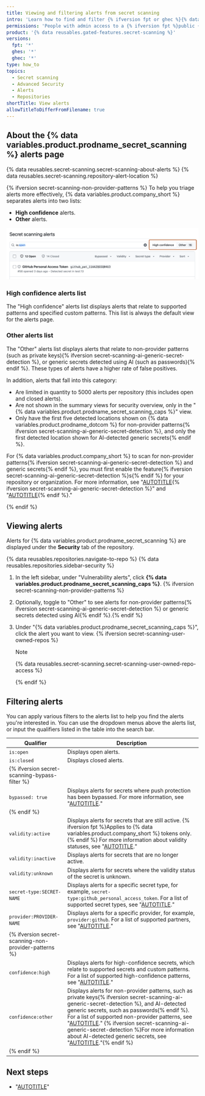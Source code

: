 ```yaml
---
title: Viewing and filtering alerts from secret scanning
intro: 'Learn how to find and filter {% ifversion fpt or ghec %}{% data variables.secret-scanning.user_alerts %}{% else %}{% data variables.secret-scanning.user_alerts %} alerts{% endif %} for your repository.'
permissions: 'People with admin access to a {% ifversion fpt %}public {% endif %}repository can view {% data variables.secret-scanning.user_alerts_caps %} for the repository.'
product: '{% data reusables.gated-features.secret-scanning %}'
versions:
  fpt: '*'
  ghes: '*'
  ghec: '*'
type: how_to
topics:
  - Secret scanning
  - Advanced Security
  - Alerts
  - Repositories
shortTitle: View alerts
allowTitleToDifferFromFilename: true
---
```


## About the {% data variables.product.prodname_secret_scanning %} alerts page

{% data reusables.secret-scanning.secret-scanning-about-alerts %} {% data reusables.secret-scanning.repository-alert-location %}

{% ifversion secret-scanning-non-provider-patterns %}
To help you triage alerts more effectively, {% data variables.product.company_short %} separates alerts into two lists:
* **High confidence** alerts.
* **Other** alerts.

![Screenshot of the {% data variables.product.prodname_secret_scanning %} alert view. The button to toggle between "High confidence" and "Other" alerts is highlighted with an orange outline.](/assets/images/help/security/secret-scanning-high-confidence-alert-view.png)

### High confidence alerts list

The "High confidence" alerts list displays alerts that relate to supported patterns and specified custom patterns. This list is always the default view for the alerts page.

### Other alerts list

The "Other" alerts list displays alerts that relate to non-provider patterns (such as private keys){% ifversion secret-scanning-ai-generic-secret-detection %}, or generic secrets detected using AI (such as passwords){% endif %}. These types of alerts have a higher rate of false positives.

In addition, alerts that fall into this category:
* Are limited in quantity to 5000 alerts per repository (this includes open and closed alerts).
* Are not shown in the summary views for security overview, only in the "{% data variables.product.prodname_secret_scanning_caps %}" view.
* Only have the first five detected locations shown on {% data variables.product.prodname_dotcom %} for non-provider patterns{% ifversion secret-scanning-ai-generic-secret-detection %}, and only the first detected location shown for AI-detected generic secrets{% endif %}.

For {% data variables.product.company_short %} to scan for non-provider patterns{% ifversion secret-scanning-ai-generic-secret-detection %} and generic secrets{% endif %}, you must first enable the feature{% ifversion secret-scanning-ai-generic-secret-detection %}s{% endif %} for your repository or organization. For more information, see "[AUTOTITLE](/code-security/secret-scanning/using-advanced-secret-scanning-and-push-protection-features/non-provider-patterns/enabling-secret-scanning-for-non-provider-patterns){% ifversion secret-scanning-ai-generic-secret-detection %}" and "[AUTOTITLE](/code-security/secret-scanning/using-advanced-secret-scanning-and-push-protection-features/generic-secret-detection/enabling-ai-powered-generic-secret-detection){% endif %}."

{% endif %}

## Viewing alerts

Alerts for {% data variables.product.prodname_secret_scanning %} are displayed under the **Security** tab of the repository.

{% data reusables.repositories.navigate-to-repo %}
{% data reusables.repositories.sidebar-security %}
1. In the left sidebar, under "Vulnerability alerts", click **{% data variables.product.prodname_secret_scanning_caps %}**. {% ifversion secret-scanning-non-provider-patterns %}
1. Optionally, toggle to "Other" to see alerts for non-provider patterns{% ifversion secret-scanning-ai-generic-secret-detection %} or generic secrets detected using AI{% endif %}.{% endif %}
1. Under "{% data variables.product.prodname_secret_scanning_caps %}", click the alert you want to view.
   {% ifversion secret-scanning-user-owned-repos %}

   > [!NOTE]
   > {% data reusables.secret-scanning.secret-scanning-user-owned-repo-access %}

   {% endif %}

## Filtering alerts

You can apply various filters to the alerts list to help you find the alerts you're interested in. You can use the dropdown menus above the alerts list, or input the qualifiers listed in the table into the search bar.

|Qualifier|Description|
|---------|-----------|
|`is:open`|Displays open alerts.|
|`is:closed`|Displays closed alerts.|
| {% ifversion secret-scanning-bypass-filter %} |
|`bypassed: true`|Displays alerts for secrets where push protection has been bypassed. For more information, see "[AUTOTITLE](/code-security/secret-scanning/push-protection-for-repositories-and-organizations)."|
| {% endif %} |
|`validity:active`| Displays alerts for secrets that are still active. {% ifversion fpt %}Applies to {% data variables.product.company_short %} tokens only.{% endif %} For more information about validity statuses, see "[AUTOTITLE](/code-security/secret-scanning/managing-alerts-from-secret-scanning/evaluating-alerts#checking-a-secrets-validity)."|
|`validity:inactive`| Displays alerts for secrets that are no longer active.|
|`validity:unknown`| Displays alerts for secrets where the validity status of the secret is unknown.|
|`secret-type:SECRET-NAME`| Displays alerts for a specific secret type, for example, `secret-type:github_personal_access_token`. For a list of supported secret types, see "[AUTOTITLE](/code-security/secret-scanning/secret-scanning-patterns#supported-secret)." |
|`provider:PROVIDER-NAME`|Displays alerts for a specific provider, for example, `provider:github`. For a list of supported partners, see "[AUTOTITLE](/code-security/secret-scanning/secret-scanning-patterns#supported-secrets)."|
| {% ifversion secret-scanning-non-provider-patterns %} |
|`confidence:high`| Displays alerts for high-confidence secrets, which relate to supported secrets and custom patterns. For a list of supported high-confidence patterns, see "[AUTOTITLE](/code-security/secret-scanning/secret-scanning-patterns#high-confidence-patterns)." |
|`confidence:other`| Displays alerts for non-provider patterns, such as private keys{% ifversion secret-scanning-ai-generic-secret-detection %}, and AI-detected generic secrets, such as passwords{% endif %}. For a list of supported non-provider patterns, see "[AUTOTITLE](/code-security/secret-scanning/secret-scanning-patterns#non-provider-patterns)." {% ifversion secret-scanning-ai-generic-secret-detection %}For more information about AI-detected generic secrets, see "[AUTOTITLE](/code-security/secret-scanning/about-the-detection-of-generic-secrets-with-secret-scanning)."{% endif %}|
| {% endif %} |

## Next steps

* "[AUTOTITLE](/code-security/secret-scanning/managing-alerts-from-secret-scanning/evaluating-alerts)"
